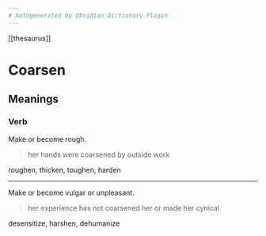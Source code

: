 ```yaml
---
# Autogenerated by Obsidian Dictionary Plugin
---
```


[[thesaurus]]

# Coarsen

## Meanings

### Verb

Make or become rough.

> her hands were coarsened by outside work

roughen, thicken, toughen, harden

---

Make or become vulgar or unpleasant.

> her experience has not coarsened her or made her cynical

desensitize, harshen, dehumanize


